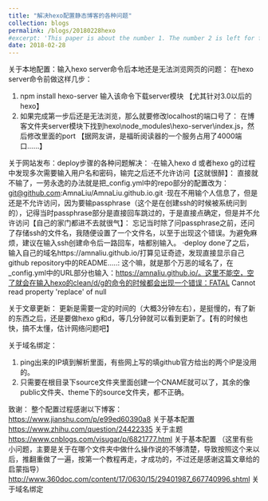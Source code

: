 ```yaml
---
title: "解决hexo配置静态博客的各种问题"
collection: blogs
permalink: /blogs/20180228hexo
#excerpt: 'This paper is about the number 1. The number 2 is left for future work.'
date: 2018-02-28
---
```


关于本地配置：输入hexo server命令后本地还是无法浏览网页的问题：
在hexo server命令前做这样几步：
1. npm install hexo-server 输入该命令下载server模块 【尤其针对3.0以后的hexo】
2. 如果完成第一步后还是无法浏览，那么就要修改localhost的端口号了：
   在博客文件夹server模块下找到hexo\node_modules\hexo-server\index.js，然后修改里面的port
   【据网友讲，是福昕阅读器的一个服务占用了4000端口……】

关于网站发布：deploy步骤的各种问题解决：
 ·在输入hexo d 或者hexo g的过程中发现多次需要输入用户名和密码，输完之后还不允许访问【这就很醉】：
 直接就不输了，一劳永逸的办法就是把_config.yml中的repo部分的配置改为：git@github.com:AmnaLiu/AmnaLiu.github.io.git
 ·现在不用输个人信息了，但是还是不允许访问，因为要输passphrase（这个是在创建ssh的时候被系统问到的），记得当时passphrase部分是直接回车跳过的，于是直接点确定，但是并不允许访问【自己的家门都进不去就很气】：
忘记当时除了问passphrase之前，还问了存储ssh的文件名，我随便设置了一个文件名，以至于出现这个错误。为避免麻烦，建议在输入ssh创建命令后一路回车，啥都别输入。
·deploy done了之后，输入自己的域名https://amnaliu.github.io/打算见证奇迹，发现直接显示自己github repository中的README.....:
这个嘛，就是那个万恶的域名了，在_config.yml中的URL部分也输入：https://amnaliu.github.io/。这里不能空，空了就会在输入hexo的clean/d/g的命令的时候都会出现一个错误：FATAL Cannot read property 'replace' of null

关于文章更新：
更新是需要一定的时间的（大概3分钟左右），是挺慢的，有了新的东西之后，还是要做hexo g和d，等几分钟就可以看到更新了。【有的时候也快，搞不太懂，估计网络问题吧】

关于域名绑定：
1. ping出来的IP填到解析里面，有些网上写的填github官方给出的两个IP是没用的。
2. 只需要在根目录下source文件夹里面创建一个CNAME就可以了，其余的像public文件夹、theme下的source文件夹，都不正确。

致谢：
整个配置过程感谢以下博客：
https://www.jianshu.com/p/e99ed60390a8 关于基本配置
https://www.zhihu.com/question/24422335 关于主题
https://www.cnblogs.com/visugar/p/6821777.html 关于基本配置 （这里有些小问题，主要是关于在哪个文件夹中做什么操作说的不够清楚，导致按照这个来以后，推翻重做了一遍，按第一个教程再走，才成功的，不过还是感谢这篇文章给的启蒙指导）
http://www.360doc.com/content/17/0630/15/29401987_667740996.shtml 关于域名绑定